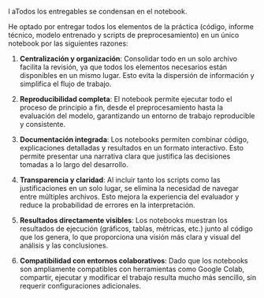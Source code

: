 l aTodos los entregables se condensan en el notebook.

He optado por entregar todos los elementos de la práctica (código, informe técnico, modelo entrenado y scripts de preprocesamiento) en un único notebook por las siguientes razones:

1. **Centralización y organización**: 
   Consolidar todo en un solo archivo facilita la revisión, ya que todos los elementos necesarios están disponibles en un mismo lugar. Esto evita la dispersión de información y simplifica el flujo de trabajo.

2. **Reproducibilidad completa**: 
   El notebook permite ejecutar todo el proceso de principio a fin, desde el preprocesamiento hasta la evaluación del modelo, garantizando un entorno de trabajo reproducible y consistente.

3. **Documentación integrada**: 
   Los notebooks permiten combinar código, explicaciones detalladas y resultados en un formato interactivo. Esto permite presentar una narrativa clara que justifica las decisiones tomadas a lo largo del desarrollo.

4. **Transparencia y claridad**: 
   Al incluir tanto los scripts como las justificaciones en un solo lugar, se elimina la necesidad de navegar entre múltiples archivos. Esto mejora la experiencia del evaluador y reduce la probabilidad de errores en la interpretación.

5. **Resultados directamente visibles**: 
   Los notebooks muestran los resultados de ejecución (gráficos, tablas, métricas, etc.) junto al código que los genera, lo que proporciona una visión más clara y visual del análisis y las conclusiones.

6. **Compatibilidad con entornos colaborativos**: 
   Dado que los notebooks son ampliamente compatibles con herramientas como Google Colab, compartir, ejecutar y modificar el trabajo resulta mucho más sencillo, sin requerir configuraciones adicionales.
